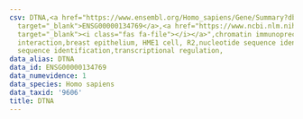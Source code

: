 ```yaml
---
csv: DTNA,<a href="https://www.ensembl.org/Homo_sapiens/Gene/Summary?db=core;g=ENSG00000134769"
  target="_blank">ENSG00000134769</a>,<a href="https://www.ncbi.nlm.nih.gov/pubmed/22863008"
  target="_blank"><i class="fas fa-file"></i></a>",chromatin immunoprecipitation assay,direct
  interaction,breast epithelium, HME1 cell, R2,nucleotide sequence identification,nucleotide
  sequence identification,transcriptional regulation,
data_alias: DTNA
data_id: ENSG00000134769
data_numevidence: 1
data_species: Homo sapiens
data_taxid: '9606'
title: DTNA
---
```

